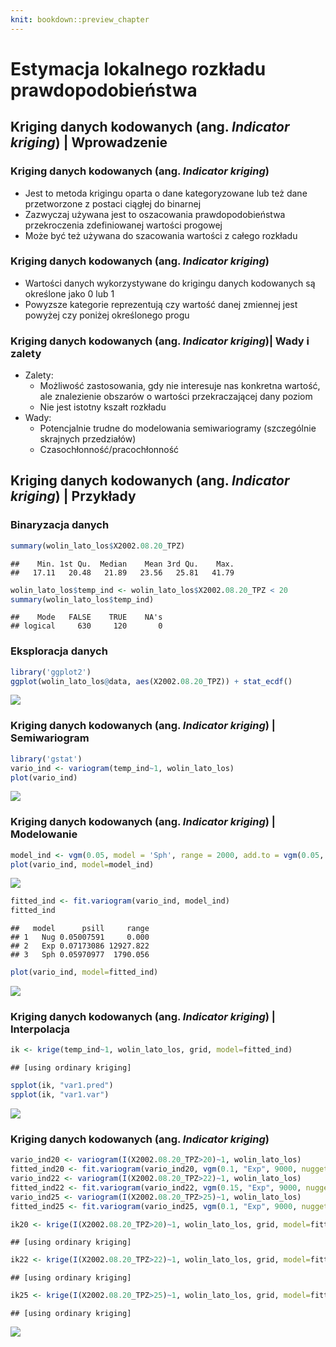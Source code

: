 ```yaml
---
knit: bookdown::preview_chapter
---
```


# Estymacja lokalnego rozkładu prawdopodobieństwa



## Kriging danych kodowanych (ang. *Indicator kriging*) | Wprowadzenie

### Kriging danych kodowanych (ang. *Indicator kriging*)
- Jest to metoda krigingu oparta o dane kategoryzowane lub też dane przetworzone z postaci ciągłej do binarnej
- Zazwyczaj używana jest to oszacowania prawdopodobieństwa przekroczenia zdefiniowanej wartości progowej
- Może być też używana do szacowania wartości z całego rozkładu

<!--
http://geostat-course.org/system/files/geostat13_ind.pdf
-->

### Kriging danych kodowanych (ang. *Indicator kriging*)
- Wartości danych wykorzystywane do krigingu danych kodowanych są określone jako 0 lub 1
- Powyzsze kategorie reprezentują czy wartość danej zmiennej jest powyżej czy poniżej określonego progu

### Kriging danych kodowanych (ang. *Indicator kriging*)| Wady i zalety
- Zalety:
    - Możliwość zastosowania, gdy nie interesuje nas konkretna wartość, ale znalezienie obszarów o wartości przekraczającej dany poziom
    - Nie jest istotny kszałt rozkładu
- Wady:
    - Potencjalnie trudne do modelowania semiwariogramy (szczególnie skrajnych przedziałów)
    - Czasochłonność/pracochłonność
    
## Kriging danych kodowanych (ang. *Indicator kriging*) | Przykłady

### Binaryzacja danych


```r
summary(wolin_lato_los$X2002.08.20_TPZ) 
```

```
##    Min. 1st Qu.  Median    Mean 3rd Qu.    Max. 
##   17.11   20.48   21.89   23.56   25.81   41.79
```

```r
wolin_lato_los$temp_ind <- wolin_lato_los$X2002.08.20_TPZ < 20
summary(wolin_lato_los$temp_ind) 
```

```
##    Mode   FALSE    TRUE    NA's 
## logical     630     120       0
```


### Eksploracja danych


```r
library('ggplot2')
ggplot(wolin_lato_los@data, aes(X2002.08.20_TPZ)) + stat_ecdf()
```

![](08-dane_kodowane_files/figure-html/unnamed-chunk-2-1.png)<!-- -->

    
### Kriging danych kodowanych (ang. *Indicator kriging*) | Semiwariogram


```r
library('gstat')
vario_ind <- variogram(temp_ind~1, wolin_lato_los)         
plot(vario_ind)
```

![](08-dane_kodowane_files/figure-html/unnamed-chunk-3-1.png)<!-- -->


### Kriging danych kodowanych (ang. *Indicator kriging*) | Modelowanie


```r
model_ind <- vgm(0.05, model = 'Sph', range = 2000, add.to = vgm(0.05, "Exp", 6000, nugget = 0.05))   
plot(vario_ind, model=model_ind)
```

![](08-dane_kodowane_files/figure-html/unnamed-chunk-4-1.png)<!-- -->

```r
fitted_ind <- fit.variogram(vario_ind, model_ind)
fitted_ind
```

```
##   model      psill     range
## 1   Nug 0.05007591     0.000
## 2   Exp 0.07173086 12927.822
## 3   Sph 0.05970977  1790.056
```

```r
plot(vario_ind, model=fitted_ind)
```

![](08-dane_kodowane_files/figure-html/unnamed-chunk-4-2.png)<!-- -->


### Kriging danych kodowanych (ang. *Indicator kriging*) | Interpolacja


```r
ik <- krige(temp_ind~1, wolin_lato_los, grid, model=fitted_ind)
```

```
## [using ordinary kriging]
```

```r
spplot(ik, "var1.pred")
spplot(ik, "var1.var")
```
![](08-dane_kodowane_files/figure-html/plotsy2ok-1.png)<!-- -->


### Kriging danych kodowanych (ang. *Indicator kriging*)


```r
vario_ind20 <- variogram(I(X2002.08.20_TPZ>20)~1, wolin_lato_los)  
fitted_ind20 <- fit.variogram(vario_ind20, vgm(0.1, "Exp", 9000, nugget=0.05))
vario_ind22 <- variogram(I(X2002.08.20_TPZ>22)~1, wolin_lato_los)  
fitted_ind22 <- fit.variogram(vario_ind22, vgm(0.15, "Exp", 9000, nugget=0.1))
vario_ind25 <- variogram(I(X2002.08.20_TPZ>25)~1, wolin_lato_los)  
fitted_ind25 <- fit.variogram(vario_ind25, vgm(0.1, "Exp", 9000, nugget=0.1))

ik20 <- krige(I(X2002.08.20_TPZ>20)~1, wolin_lato_los, grid, model=fitted_ind20, nmax=10)
```

```
## [using ordinary kriging]
```

```r
ik22 <- krige(I(X2002.08.20_TPZ>22)~1, wolin_lato_los, grid, model=fitted_ind22, nmax=10)
```

```
## [using ordinary kriging]
```

```r
ik25 <- krige(I(X2002.08.20_TPZ>25)~1, wolin_lato_los, grid, model=fitted_ind25, nmax=10)
```

```
## [using ordinary kriging]
```
![](08-dane_kodowane_files/figure-html/ploty_trzyik-1.png)<!-- -->

    
